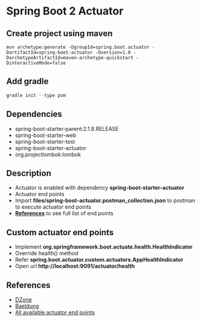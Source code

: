 # Spring Boot 2 Actuator

## Create project using maven
```maven command
mvn archetype:generate -DgroupId=spring.boot.actuator -DartifactId=spring-boot-actuator -Dversion=1.0 -DarchetypeArtifactId=maven-archetype-quickstart -DinteractiveMode=false
```

## Add gradle
```gradle command
gradle init --type pom
```

## Dependencies
* spring-boot-starter-parent:2.1.8.RELEASE
* spring-boot-starter-web
* spring-boot-starter-test
* spring-boot-starter-actuator
* org.projectlombok:lombok

## Description
* Actuator is enabled with dependency **spring-boot-starter-actuator**
* Actuator end points
* Import **files/spring-boot-actuator.postman_collection.json** to postman to execute actuator end points
* **[References](#References)** to see full list of end points

## Custom actuator end points
* Implement **org.springframework.boot.actuate.health.HealthIndicator**
* Override health() method
* Refer **spring.boot.actuator.custom.actuators.AppHealthIndicator**
* Open url **http://localhost:9091/actuator/health**

## References
* [DZone](https://dzone.com/articles/spring-boot-actuator-in-spring-boot-20)
* [Baeldung](https://www.baeldung.com/spring-boot-actuators)
* [All available actuator end points](https://docs.spring.io/spring-boot/docs/current/reference/html/production-ready-endpoints.html)